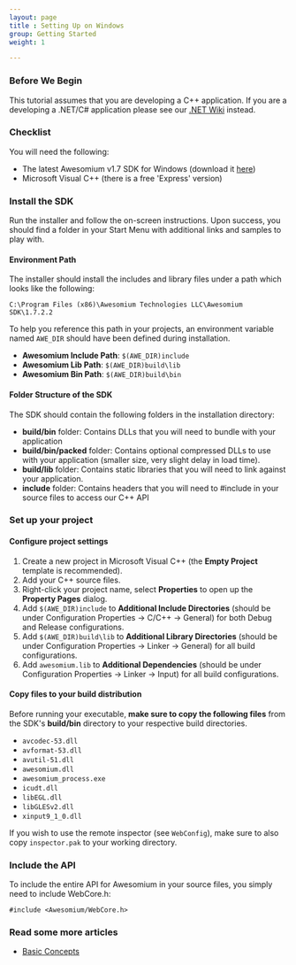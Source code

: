```yaml
---
layout: page
title : Setting Up on Windows
group: Getting Started
weight: 1

---
```


### Before We Begin

This tutorial assumes that you are developing a C++ application. If you are a developing a .NET/C# application please see our [.NET Wiki](http://wiki.awesomium.net/getting-started/) instead.

### Checklist
You will need the following:

* The latest Awesomium v1.7 SDK for Windows (download it [here](http://www.awesomium.com/download/))
* Microsoft Visual C++ (there is a free 'Express' version)

### Install the SDK
Run the installer and follow the on-screen instructions. Upon success, you should find a folder in your Start Menu with additional links and samples to play with.

#### Environment Path

The installer should install the includes and library files under a path which looks like the following:

`C:\Program Files (x86)\Awesomium Technologies LLC\Awesomium SDK\1.7.2.2`

To help you reference this path in your projects, an environment variable named `AWE_DIR` should have been defined during installation.

 * __Awesomium Include Path__: `$(AWE_DIR)include`
 * __Awesomium Lib Path__: `$(AWE_DIR)build\lib`
 * __Awesomium Bin Path__: `$(AWE_DIR)build\bin`

#### Folder Structure of the SDK
The SDK should contain the following folders in the installation directory:

* __build/bin__ folder: Contains DLLs that you will need to bundle with your application
* __build/bin/packed__ folder: Contains optional compressed DLLs to use with your application (smaller size, very slight delay in load time).
* __build/lib__ folder: Contains static libraries that you will need to link against your application.
* __include__ folder: Contains headers that you will need to #include in your source files to access our C++ API

### Set up your project
#### Configure project settings

1. Create a new project in Microsoft Visual C++ (the __Empty Project__ template is recommended).
2. Add your C++ source files.
3. Right-click your project name, select __Properties__ to open up the __Property Pages__ dialog.
4. Add `$(AWE_DIR)include` to __Additional Include Directories__ (should be under Configuration Properties &rarr; C/C++ &rarr; General) for both Debug and Release configurations. 
5. Add `$(AWE_DIR)build\lib` to __Additional Library Directories__ (should be under Configuration Properties &rarr; Linker &rarr; General) for all build configurations. 
6. Add `awesomium.lib` to __Additional Dependencies__ (should be under Configuration Properties &rarr; Linker &rarr; Input) for all build configurations.

#### Copy files to your build distribution
Before running your executable, __make sure to copy the following files__ from the SDK's __build/bin__ directory to your respective build directories. 

 * `avcodec-53.dll`
 * `avformat-53.dll`
 * `avutil-51.dll`
 * `awesomium.dll`
 * `awesomium_process.exe`
 * `icudt.dll`
 * `libEGL.dll`
 * `libGLESv2.dll`
 * `xinput9_1_0.dll`
 
If you wish to use the remote inspector (see `WebConfig`), make sure to also copy `inspector.pak` to your working directory.

### Include the API
To include the entire API for Awesomium in your source files, you simply need to include WebCore.h:

    #include <Awesomium/WebCore.h>
   
### Read some more articles
* [Basic Concepts](basic-concepts.html)


